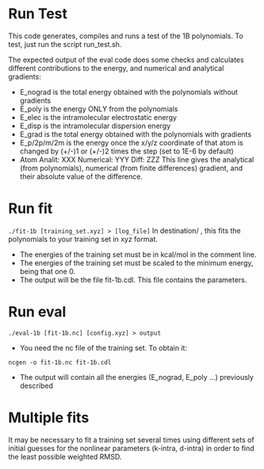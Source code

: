 # Run Test
This code generates, compiles and runs a test of the 1B polynomials.
To test, just run the script run_test.sh.

The expected output of the eval code does some checks and calculates different
contributions to the energy, and numerical and analytical gradients:
 - E_nograd is the total energy obtained with the polynomials without 
   gradients
 - E_poly is the energy ONLY from the polynomials 
 - E_elec is the intramolecular electrostatic energy
 - E_disp is the intramolecular dispersion energy
 - E_grad is the total energy obtained with the polynomials with gradients
 - E_p/2p/m/2m is the energy once the x/y/z coordinate of that atom is changed
   by (+/-)1 or (+/-)2 times the step (set to 1E-6 by default)
 - Atom   Analit: XXX Numerical: YYY Diff: ZZZ 
   This line gives the analytical (from polynomials), numerical (from finite
   differences) gradient, and their absolute value of the difference.

# Run fit
 `./fit-1b [training_set.xyz] > [log_file]`
 In destination/ , this fits the polynomials to your training set in xyz format.
 - The energies of the training set must be in kcal/mol in the comment line.
 - The energies of the training set must be scaled to the minimum energy, being
   that one 0.
 - The output will be the file fit-1b.cdl. This file contains the parameters.

# Run eval
 `./eval-1b [fit-1b.nc] [config.xyz] > output`
 - You need the nc file of the training set. To obtain it:
 ```
 ncgen -o fit-1b.nc fit-1b.cdl
 ```
 - The output will contain all the energies (E_nograd, E_poly ...) previously described

# Multiple fits

It may be necessary to fit a training set several times using different sets of initial guesses for the nonlinear parameters (k-intra, d-intra) in order to find the least possible weighted RMSD.
